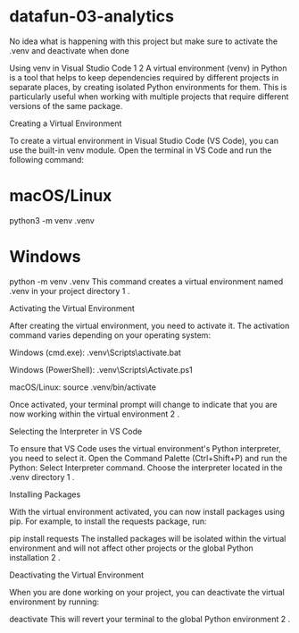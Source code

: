 # datafun-03-analytics
No idea what is happening with this project but make sure to activate the .venv and deactivate when done

Using venv in Visual Studio Code
1
2
A virtual environment (venv) in Python is a tool that helps to keep dependencies required by different projects in separate places, by creating isolated Python environments for them. This is particularly useful when working with multiple projects that require different versions of the same package.

Creating a Virtual Environment

To create a virtual environment in Visual Studio Code (VS Code), you can use the built-in venv module. Open the terminal in VS Code and run the following command:

# macOS/Linux
python3 -m venv .venv

# Windows
python -m venv .venv
This command creates a virtual environment named .venv in your project directory
1
.

Activating the Virtual Environment

After creating the virtual environment, you need to activate it. The activation command varies depending on your operating system:

Windows (cmd.exe): .venv\Scripts\activate.bat

Windows (PowerShell): .venv\Scripts\Activate.ps1

macOS/Linux: source .venv/bin/activate

Once activated, your terminal prompt will change to indicate that you are now working within the virtual environment
2
.

Selecting the Interpreter in VS Code

To ensure that VS Code uses the virtual environment's Python interpreter, you need to select it. Open the Command Palette (Ctrl+Shift+P) and run the Python: Select Interpreter command. Choose the interpreter located in the .venv directory
1
.

Installing Packages

With the virtual environment activated, you can now install packages using pip. For example, to install the requests package, run:

pip install requests
The installed packages will be isolated within the virtual environment and will not affect other projects or the global Python installation
2
.

Deactivating the Virtual Environment

When you are done working on your project, you can deactivate the virtual environment by running:

deactivate
This will revert your terminal to the global Python environment
2
.